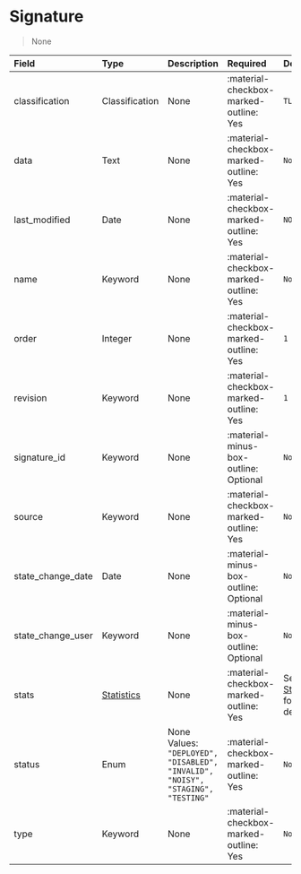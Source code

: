 [comment]: # (AUTOGENERATED MARKDOWN CONTENT. UPDATES TO ODM DOCUMENTATION SHOULD BE DONE THROUGH ASSEMBLYLINE-BASE REPO!)
# Signature
> None

| Field | Type | Description | Required | Default |
| :--- | :--- | :--- | :--- | :--- |
| classification | Classification | None | :material-checkbox-marked-outline: Yes | `TLP:W` |
| data | Text | None | :material-checkbox-marked-outline: Yes | `None` |
| last_modified | Date | None | :material-checkbox-marked-outline: Yes | `NOW` |
| name | Keyword | None | :material-checkbox-marked-outline: Yes | `None` |
| order | Integer | None | :material-checkbox-marked-outline: Yes | `1` |
| revision | Keyword | None | :material-checkbox-marked-outline: Yes | `1` |
| signature_id | Keyword | None | :material-minus-box-outline: Optional | `None` |
| source | Keyword | None | :material-checkbox-marked-outline: Yes | `None` |
| state_change_date | Date | None | :material-minus-box-outline: Optional | `None` |
| state_change_user | Keyword | None | :material-minus-box-outline: Optional | `None` |
| stats | [Statistics](/assemblyline4_docs/odm/models/statistics/#statistics) | None | :material-checkbox-marked-outline: Yes | See [Statistics](/assemblyline4_docs/odm/models/statistics/#statistics) for more details. |
| status | Enum | None<br>Values:<br>`"DEPLOYED", "DISABLED", "INVALID", "NOISY", "STAGING", "TESTING"` | :material-checkbox-marked-outline: Yes | `None` |
| type | Keyword | None | :material-checkbox-marked-outline: Yes | `None` |


